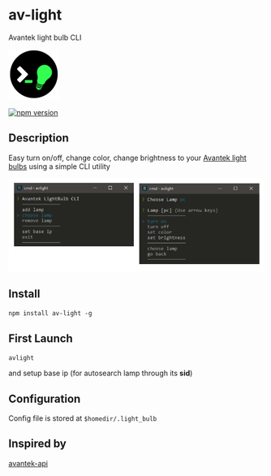 # av-light
Avantek light bulb CLI

![logo](https://raw.githubusercontent.com/fcannizzaro/av-light/master/src/icon.png)

[![npm version](https://badge.fury.io/js/av-light.svg)](https://badge.fury.io/js/av-light)

## Description
Easy turn on/off, change color, change brightness to your [Avantek light bulbs](http://www.amazon.com/AVANTEK-Smart-Emergency-Multicolored-Dimmable/dp/B017QYHG7C) using a simple CLI utility

![screen](https://raw.githubusercontent.com/fcannizzaro/av-light/master/src/screen.png)

## Install
```
npm install av-light -g
```

## First Launch
```
avlight
```

and setup base ip (for autosearch lamp through its **sid**)

## Configuration
Config file is stored at ```$homedir/.light_bulb```

## Inspired by
[avantek-api](https://github.com/maxime1992/avantek-api)
